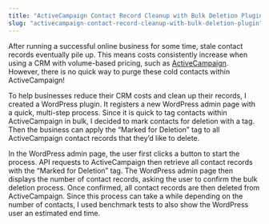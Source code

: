 ```yaml
---
title: "ActiveCampaign Contact Record Cleanup with Bulk Deletion Plugin"
slug: "activecampaign-contact-record-cleanup-with-bulk-deletion-plugin"
---
```


After running a successful online business for some time, stale contact records eventually pile up. This means costs consistently increase when using a CRM with volume-based pricing, such as <a href="https://www.activecampaign.com/" target="_blank" rel="noreferrer noopener nofollow">ActiveCampaign</a>. However, there is no quick way to purge these cold contacts within ActiveCampaign!

To help businesses reduce their CRM costs and clean up their records, I created a WordPress plugin. It registers a new WordPress admin page with a quick, multi-step process. Since it is quick to tag contacts within ActiveCampaign in bulk, I decided to mark contacts for deletion with a tag. Then the business can apply the &#8220;Marked for Deletion&#8221; tag to all ActiveCampaign contact records that they&#8217;d like to delete.

In the WordPress admin page, the user first clicks a button to start the process. API requests to ActiveCampaign then retrieve all contact records with the &#8220;Marked for Deletion&#8221; tag. The WordPress admin page then displays the number of contact records, asking the user to confirm the bulk deletion process. Once confirmed, all contact records are then deleted from ActiveCampaign. Since this process can take a while depending on the number of contacts, I used benchmark tests to also show the WordPress user an estimated end time.
